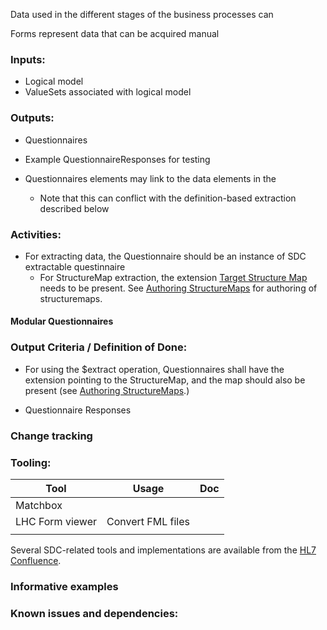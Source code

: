 Data used in the different stages of the business processes can 

Forms represent data that can be acquired manual

### **Inputs:** 

* Logical model
* ValueSets associated with logical model


### **Outputs:**

* Questionnaires
* Example QuestionnaireResponses for testing

* Questionnaires elements may link to the data elements in the
  * Note that this can conflict with the definition-based extraction described below

### **Activities:**

* For extracting data, the Questionnaire should be an instance of SDC extractable questinnaire
  * For StructureMap extraction, the extension [Target Structure Map](http://hl7.org/fhir/uv/sdc/StructureDefinition/sdc-questionnaire-targetStructureMap) needs to be present. See [Authoring StructureMaps](l3_structuremaps.html) for authoring of structuremaps.


#### Modular Questionnaires


### **Output Criteria / Definition of Done:**

* For using the $extract operation, Questionnaires shall have the extension pointing to the StructureMap, and the map should also be present (see [Authoring StructureMaps](l3_structuremaps.html).)


* Questionnaire Responses

### **Change tracking**


### **Tooling:**

| Tool | Usage | Doc |
| --- | ---| ---| 
| Matchbox | |  |
| LHC Form viewer | Convert FML files |  |
|  | |  |

Several SDC-related tools and implementations are available from the [HL7 Confluence](https://confluence.hl7.org/display/FHIRI/SDC+Implementations).

### **Informative examples**

### **Known issues and dependencies:**


